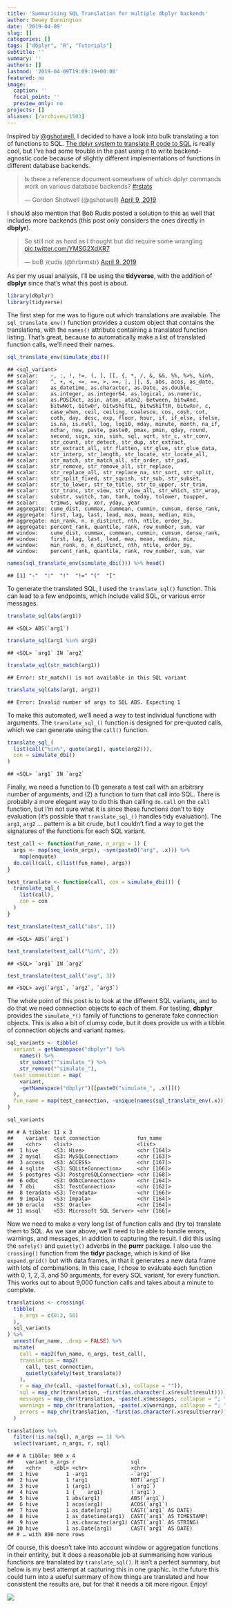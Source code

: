 ```yaml
---
title: 'Summarising SQL Translation for multiple dbplyr backends'
author: Dewey Dunnington
date: '2019-04-09'
slug: []
categories: []
tags: ["dbplyr", "R", "Tutorials"]
subtitle: ''
summary: ''
authors: []
lastmod: '2019-04-09T19:09:19+00:00'
featured: no
image:
  caption: ''
  focal_point: ''
  preview_only: no
projects: []
aliases: [/archives/1503]
---
```


Inspired by <a href="http://twitter.com/gshotwell">@gshotwell</a>, I decided to have a look into bulk translating a ton of functions to SQL. <a href="https://db.rstudio.com/dplyr/">The dplyr system to translate R code to SQL</a> is really cool, but I’ve had some trouble in the past using it to write backend-agnostic code because of slightly different implementations of functions in different database backends.

<blockquote class="twitter-tweet" data-lang="en">

<p lang="en" dir="ltr">

Is there a reference document somewhere of which dplyr commands work on
various database backends?
<a href="https://twitter.com/hashtag/rstats?src=hash&amp;ref_src=twsrc%5Etfw">\#rstats</a>

</p>

— Gordon Shotwell (@gshotwell)
<a href="https://twitter.com/gshotwell/status/1115653121269796865?ref_src=twsrc%5Etfw">April
9,
2019</a>

</blockquote>

<script async src="https://platform.twitter.com/widgets.js" charset="utf-8"></script>

I should also mention that Bob Rudis posted a solution to this as well that includes more backends (this post only considers the ones directly in <b>dbplyr</b>).

<blockquote class="twitter-tweet" data-lang="en">

<p lang="en" dir="ltr">

So still not as hard as I thought but did require some wrangling
<a href="https://t.co/YMSG2XdXR7">pic.twitter.com/YMSG2XdXR7</a>

</p>

— boB 🇷udis (@hrbrmstr)
<a href="https://twitter.com/hrbrmstr/status/1115685618426818561?ref_src=twsrc%5Etfw">April
9,
2019</a>

</blockquote>

<script async src="https://platform.twitter.com/widgets.js" charset="utf-8"></script>



As per my usual analysis, I’ll be using the **tidyverse**, with the addition of **dbplyr** since that’s what this post is about.

``` r
library(dbplyr)
library(tidyverse)
```

The first step for me was to figure out which translations are available. The `sql_translate_env()` function provides a custom object that contains the translations, with the `names()` attribute containing a translated function listing. That’s great, because to automatically make a list of translated function calls, we’ll need their names.

``` r
sql_translate_env(simulate_dbi())
```

    ## <sql_variant>
    ## scalar:    -, :, !, !=, (, [, [[, {, *, /, &, &&, %%, %>%, %in%,
    ## scalar:    ^, +, <, <=, ==, >, >=, |, ||, $, abs, acos, as_date,
    ## scalar:    as_datetime, as.character, as.Date, as.double,
    ## scalar:    as.integer, as.integer64, as.logical, as.numeric,
    ## scalar:    as.POSIXct, asin, atan, atan2, between, bitwAnd,
    ## scalar:    bitwNot, bitwOr, bitwShiftL, bitwShiftR, bitwXor, c,
    ## scalar:    case_when, ceil, ceiling, coalesce, cos, cosh, cot,
    ## scalar:    coth, day, desc, exp, floor, hour, if, if_else, ifelse,
    ## scalar:    is.na, is.null, log, log10, mday, minute, month, na_if,
    ## scalar:    nchar, now, paste, paste0, pmax, pmin, qday, round,
    ## scalar:    second, sign, sin, sinh, sql, sqrt, str_c, str_conv,
    ## scalar:    str_count, str_detect, str_dup, str_extract,
    ## scalar:    str_extract_all, str_flatten, str_glue, str_glue_data,
    ## scalar:    str_interp, str_length, str_locate, str_locate_all,
    ## scalar:    str_match, str_match_all, str_order, str_pad,
    ## scalar:    str_remove, str_remove_all, str_replace,
    ## scalar:    str_replace_all, str_replace_na, str_sort, str_split,
    ## scalar:    str_split_fixed, str_squish, str_sub, str_subset,
    ## scalar:    str_to_lower, str_to_title, str_to_upper, str_trim,
    ## scalar:    str_trunc, str_view, str_view_all, str_which, str_wrap,
    ## scalar:    substr, switch, tan, tanh, today, tolower, toupper,
    ## scalar:    trimws, wday, xor, yday, year
    ## aggregate: cume_dist, cummax, cummean, cummin, cumsum, dense_rank,
    ## aggregate: first, lag, last, lead, max, mean, median, min,
    ## aggregate: min_rank, n, n_distinct, nth, ntile, order_by,
    ## aggregate: percent_rank, quantile, rank, row_number, sum, var
    ## window:    cume_dist, cummax, cummean, cummin, cumsum, dense_rank,
    ## window:    first, lag, last, lead, max, mean, median, min,
    ## window:    min_rank, n, n_distinct, nth, ntile, order_by,
    ## window:    percent_rank, quantile, rank, row_number, sum, var

``` r
names(sql_translate_env(simulate_dbi())) %>% head()
```

    ## [1] "-"  ":"  "!"  "!=" "("  "["

To generate the translated SQL, I used the `translate_sql()` function. This can lead to a few endpoints, which include valid SQL, or various error messages.

``` r
translate_sql(abs(arg1))
```

    ## <SQL> ABS(`arg1`)

``` r
translate_sql(arg1 %in% arg2)
```

    ## <SQL> `arg1` IN `arg2`

``` r
translate_sql(str_match(arg1))
```

    ## Error: str_match() is not available in this SQL variant

``` r
translate_sql(abs(arg1, arg2))
```

    ## Error: Invalid number of args to SQL ABS. Expecting 1

To make this automated, we’ll need a way to test individual functions with arguments. The `translate_sql_()` function is designed for pre-quoted calls, which we can generate using the `call()` function.

``` r
translate_sql_(
  list(call("%in%", quote(arg1), quote(arg2))), 
  con = simulate_dbi()
)
```

    ## <SQL> `arg1` IN `arg2`

Finally, we need a function to (1) generate a test call with an arbitrary number of arguments, and (2) a function to turn that call into SQL. There is probably a more elegant way to do this than calling `do.call` on the `call` function, but I’m not sure what it is since these functions don’t to tidy evaluation (it’s possible that `translate_sql_()` handles tidy evaluation). The `arg1`, `arg2` ... pattern is a bit crude, but I couldn’t find a way to get the signatures of the functions for each SQL variant.

``` r
test_call <- function(fun_name, n_args = 1) {
  args <- map(seq_len(n_args), ~sym(paste0("arg", .x))) %>%
    map(enquote)
  do.call(call, c(list(fun_name), args))
}

test_translate <- function(call, con = simulate_dbi()) {
  translate_sql_(
    list(call),
    con = con
  )
}

test_translate(test_call("abs", 1))
```

    ## <SQL> ABS(`arg1`)

``` r
test_translate(test_call("%in%", 2))
```

    ## <SQL> `arg1` IN `arg2`

``` r
test_translate(test_call("avg", 3))
```

    ## <SQL> avg(`arg1`, `arg2`, `arg3`)

The whole point of this post is to look at the different SQL variants, and to do that we need connection objects to each of them. For testing, **dbplyr** provides the `simulate_*()` family of functions to generate fake connection objects. This is also a bit of clumsy code, but it does provide us with a tibble of connection objects and variant names.

``` r
sql_variants <- tibble(
  variant = getNamespace("dbplyr") %>%
    names() %>%
    str_subset("^simulate_") %>%
    str_remove("^simulate_"),
  test_connection = map(
    variant,
    ~getNamespace("dbplyr")[[paste0("simulate_", .x)]]()
  ),
  fun_name = map(test_connection, ~unique(names(sql_translate_env(.x)))),
)

sql_variants
```

    ## # A tibble: 11 x 3
    ##    variant  test_connection            fun_name   
    ##    <chr>    <list>                     <list>     
    ##  1 hive     <S3: Hive>                 <chr [164]>
    ##  2 mysql    <S3: MySQLConnection>      <chr [163]>
    ##  3 access   <S3: ACCESS>               <chr [167]>
    ##  4 sqlite   <S3: SQLiteConnection>     <chr [166]>
    ##  5 postgres <S3: PostgreSQLConnection> <chr [168]>
    ##  6 odbc     <S3: OdbcConnection>       <chr [164]>
    ##  7 dbi      <S3: TestConnection>       <chr [162]>
    ##  8 teradata <S3: Teradata>             <chr [166]>
    ##  9 impala   <S3: Impala>               <chr [164]>
    ## 10 oracle   <S3: Oracle>               <chr [164]>
    ## 11 mssql    <S3: Microsoft SQL Server> <chr [166]>

Now we need to make a very long list of function calls and (try to) translate them to SQL. As we saw above, we’ll need to be able to handle errors, warnings, and messages, in addition to capturing the result. I did this using the `safely()` and `quietly()` adverbs in the **purrr** package. I also use the `crossing()` function from the **tidyr**
package, which is kind of like `expand.grid()` but with data frames, in that it generates a new data frame with lots of combinations. In this case, I chose to evaluate each function with 0, 1, 2, 3, and 50 arguments, for every SQL variant, for every function. This works out to about 9,000 function calls and takes about a minute to complete.

``` r
translations <- crossing(
  tibble(
    n_args = c(0:3, 50)
  ),
  sql_variants
) %>%
  unnest(fun_name, .drop = FALSE) %>%
  mutate(
    call = map2(fun_name, n_args, test_call),
    translation = map2(
      call, test_connection, 
      quietly(safely(test_translate))
    ),
    r = map_chr(call, ~paste(format(.x), collapse = "")),
    sql = map_chr(translation, ~first(as.character(.x$result$result))),
    messages = map_chr(translation, ~paste(.x$messages, collapse = "; ") %>% na_if("")),
    warnings = map_chr(translation, ~paste(.x$warnings, collapse = "; ") %>% na_if("")),
    errors = map_chr(translation, ~first(as.character(.x$result$error)))
  )

translations %>%
  filter(!is.na(sql), n_args == 1) %>%
  select(variant, n_args, r, sql)
```

    ## # A tibble: 900 x 4
    ##    variant n_args r                  sql                      
    ##    <chr>    <dbl> <chr>              <chr>                    
    ##  1 hive         1 -arg1              -`arg1`                  
    ##  2 hive         1 !arg1              NOT(`arg1`)              
    ##  3 hive         1 (arg1)             (`arg1`)                 
    ##  4 hive         1 {    arg1}         (`arg1`)                 
    ##  5 hive         1 abs(arg1)          ABS(`arg1`)              
    ##  6 hive         1 acos(arg1)         ACOS(`arg1`)             
    ##  7 hive         1 as_date(arg1)      CAST(`arg1` AS DATE)     
    ##  8 hive         1 as_datetime(arg1)  CAST(`arg1` AS TIMESTAMP)
    ##  9 hive         1 as.character(arg1) CAST(`arg1` AS STRING)   
    ## 10 hive         1 as.Date(arg1)      CAST(`arg1` AS DATE)     
    ## # … with 890 more rows

Of course, this doesn’t take into account window or aggregation functions in their entirity, but it does a reasonable job at summarising how various functions are translated by `translate_sql()`. It isn’t a perfect summary, but below is my best attempt at capturing this in one graphic. In the future this could turn into a useful summary of how
things are translated and how consistent the results are, but for that it needs a bit more rigour. Enjoy\!

![](unnamed-chunk-8-1.png)<!-- -->


